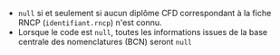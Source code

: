 - `null` si et seulement si aucun diplôme CFD correspondant à la fiche RNCP (`identifiant.rncp`) n'est connu.
- Lorsque le code est `null`, toutes les informations issues de la base centrale des nomenclatures (BCN) seront `null`
